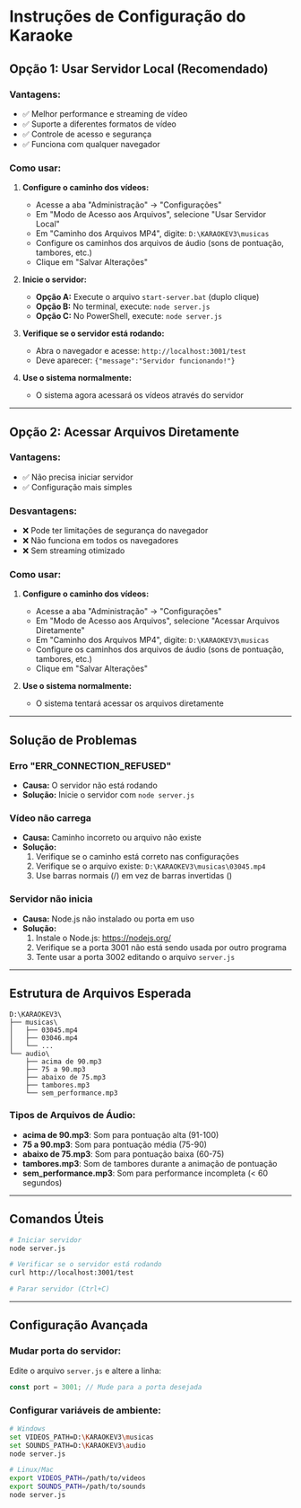 # Instruções de Configuração do Karaoke

## Opção 1: Usar Servidor Local (Recomendado)

### Vantagens:
- ✅ Melhor performance e streaming de vídeo
- ✅ Suporte a diferentes formatos de vídeo
- ✅ Controle de acesso e segurança
- ✅ Funciona com qualquer navegador

### Como usar:

1. **Configure o caminho dos vídeos:**
   - Acesse a aba "Administração" → "Configurações"
   - Em "Modo de Acesso aos Arquivos", selecione "Usar Servidor Local"
   - Em "Caminho dos Arquivos MP4", digite: `D:\KARAOKEV3\musicas`
   - Configure os caminhos dos arquivos de áudio (sons de pontuação, tambores, etc.)
   - Clique em "Salvar Alterações"

2. **Inicie o servidor:**
   - **Opção A:** Execute o arquivo `start-server.bat` (duplo clique)
   - **Opção B:** No terminal, execute: `node server.js`
   - **Opção C:** No PowerShell, execute: `node server.js`

3. **Verifique se o servidor está rodando:**
   - Abra o navegador e acesse: `http://localhost:3001/test`
   - Deve aparecer: `{"message":"Servidor funcionando!"}`

4. **Use o sistema normalmente:**
   - O sistema agora acessará os vídeos através do servidor

---

## Opção 2: Acessar Arquivos Diretamente

### Vantagens:
- ✅ Não precisa iniciar servidor
- ✅ Configuração mais simples

### Desvantagens:
- ❌ Pode ter limitações de segurança do navegador
- ❌ Não funciona em todos os navegadores
- ❌ Sem streaming otimizado

### Como usar:

1. **Configure o caminho dos vídeos:**
   - Acesse a aba "Administração" → "Configurações"
   - Em "Modo de Acesso aos Arquivos", selecione "Acessar Arquivos Diretamente"
   - Em "Caminho dos Arquivos MP4", digite: `D:\KARAOKEV3\musicas`
   - Configure os caminhos dos arquivos de áudio (sons de pontuação, tambores, etc.)
   - Clique em "Salvar Alterações"

2. **Use o sistema normalmente:**
   - O sistema tentará acessar os arquivos diretamente

---

## Solução de Problemas

### Erro "ERR_CONNECTION_REFUSED"
- **Causa:** O servidor não está rodando
- **Solução:** Inicie o servidor com `node server.js`

### Vídeo não carrega
- **Causa:** Caminho incorreto ou arquivo não existe
- **Solução:** 
  1. Verifique se o caminho está correto nas configurações
  2. Verifique se o arquivo existe: `D:\KARAOKEV3\musicas\03045.mp4`
  3. Use barras normais (/) em vez de barras invertidas (\)

### Servidor não inicia
- **Causa:** Node.js não instalado ou porta em uso
- **Solução:**
  1. Instale o Node.js: https://nodejs.org/
  2. Verifique se a porta 3001 não está sendo usada por outro programa
  3. Tente usar a porta 3002 editando o arquivo `server.js`

---

## Estrutura de Arquivos Esperada

```
D:\KARAOKEV3\
├── musicas\
│   ├── 03045.mp4
│   ├── 03046.mp4
│   └── ...
└── audio\
    ├── acima de 90.mp3
    ├── 75 a 90.mp3
    ├── abaixo de 75.mp3
    ├── tambores.mp3
    └── sem_performance.mp3
```

### Tipos de Arquivos de Áudio:
- **acima de 90.mp3**: Som para pontuação alta (91-100)
- **75 a 90.mp3**: Som para pontuação média (75-90)
- **abaixo de 75.mp3**: Som para pontuação baixa (60-75)
- **tambores.mp3**: Som de tambores durante a animação de pontuação
- **sem_performance.mp3**: Som para performance incompleta (< 60 segundos)

---

## Comandos Úteis

```bash
# Iniciar servidor
node server.js

# Verificar se o servidor está rodando
curl http://localhost:3001/test

# Parar servidor (Ctrl+C)
```

---

## Configuração Avançada

### Mudar porta do servidor:
Edite o arquivo `server.js` e altere a linha:
```javascript
const port = 3001; // Mude para a porta desejada
```

### Configurar variáveis de ambiente:
```bash
# Windows
set VIDEOS_PATH=D:\KARAOKEV3\musicas
set SOUNDS_PATH=D:\KARAOKEV3\audio
node server.js

# Linux/Mac
export VIDEOS_PATH=/path/to/videos
export SOUNDS_PATH=/path/to/sounds
node server.js
```
